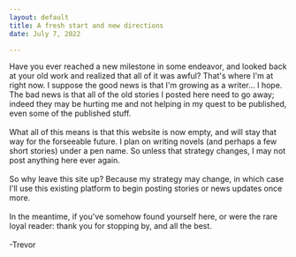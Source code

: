 ```yaml
---
layout: default
title: A fresh start and new directions
date: July 7, 2022

---
```


Have you ever reached a new milestone in some endeavor, and looked back at your old work and realized that all of it was awful? That's where I'm at right now. I suppose the good news is that I'm growing as a writer... I hope. The bad news is that all of the old stories I posted here need to go away; indeed they may be hurting me and not helping in my quest to be published, even some of the published stuff. 
<br><br>
What all of this means is that this website is now empty, and will stay that way for the forseeable future. I plan on writing novels (and perhaps a few short stories) under a pen name. So unless that strategy changes, I may not post anything here ever again. 
<br><br>
So why leave this site up? Because my strategy may change, in which case I'll use this existing platform to begin posting stories or news updates once more. 
<br><br>
In the meantime, if you've somehow found yourself here, or were the rare loyal reader: thank you for stopping by, and all the best. 
<br><br>
-Trevor
